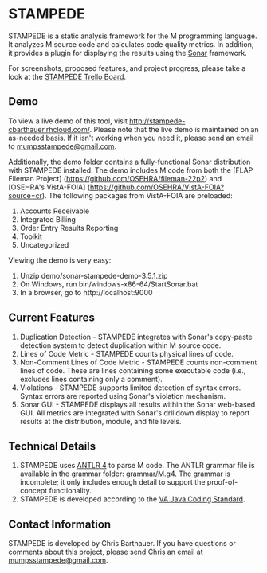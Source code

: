 STAMPEDE
========
STAMPEDE is a static analysis framework for the M programming language. It
analyzes M source code and calculates code quality metrics. In addition, it 
provides a plugin for displaying the results using the [Sonar](http://www.sonarsource.org)
framework. 

For screenshots, proposed features, and project 
progress, please take a look at the 
[STAMPEDE Trello Board](https://trello.com/board/stampede/5156fd731b8e840f31001285).

Demo
----
To view a live demo of this tool, visit http://stampede-cbarthauer.rhcloud.com/. Please note
that the live demo is maintained on an as-needed basis. If it isn't working when you need it,
please send an email to mumpsstampede@gmail.com.

Additionally, the demo folder contains a fully-functional Sonar distribution with STAMPEDE 
installed. The demo includes M code from both the [FLAP Fileman Project] 
(https://github.com/OSEHRA/fileman-22p2) and [OSEHRA's VistA-FOIA]
(https://github.com/OSEHRA/VistA-FOIA?source=cr). The following packages 
from VistA-FOIA are preloaded:

1. Accounts Receivable
2. Integrated Billing
3. Order Entry Results Reporting
4. Toolkit
5. Uncategorized

Viewing the demo is very easy:

1. Unzip demo/sonar-stampede-demo-3.5.1.zip
2. On Windows, run bin/windows-x86-64/StartSonar.bat
3. In a browser, go to http://localhost:9000

Current Features
----------------
1. Duplication Detection - STAMPEDE integrates with Sonar's copy-paste detection
system to detect duplication within M source code.
2. Lines of Code Metric - STAMPEDE counts physical lines of code.
3. Non-Comment Lines of Code Metric - STAMPEDE counts non-comment lines of code. These
are lines containing some executable code (i.e., excludes lines containing only a
comment).
4. Violations - STAMPEDE supports limited detection of syntax errors. Syntax errors 
are reported using Sonar's violation mechanism.
5. Sonar GUI - STAMPEDE displays all results within the Sonar web-based
GUI. All metrics are integrated with Sonar's drilldown display to report results at the 
distribution, module, and file levels.
 
Technical Details
-----------------
1. STAMPEDE uses [ANTLR 4](http://www.antlr.org) to parse M code. The ANTLR grammar 
file is available in the grammar folder: grammar/M.g4. The grammar is incomplete; it only 
includes enough detail to support the proof-of-concept functionality.
2. STAMPEDE is developed according to the 
[VA Java Coding Standard](http://www.va.gov/TRM/files/Java_Coding_Standards_V2.doc).

Contact Information
-------------------
STAMPEDE is developed by Chris Barthauer. If you have questions or comments about this
project, please send Chris an email at mumpsstampede@gmail.com.
